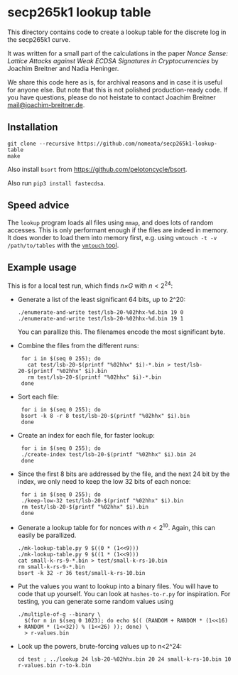 secp265k1 lookup table
======================

This directory contains code to create a lookup table for the discrete log in
the secp265k1 curve.

It was written for a small part of the calculations in the paper
*Nonce Sense: Lattice Attacks against Weak ECDSA Signatures in Cryptocurrencies*
by Joachim Breitner and Nadia Heninger.

We share this code here as is, for archival reasons and in case it is useful
for anyone else. But note that this is not polished production-ready code. If
you have questions, please do not heistate to contact Joachim Breitner
<mail@joachim-breitner.de>.

Installation
------------

    git clone --recursive https://github.com/nomeata/secp265k1-lookup-table
    make

Also install `bsort` from https://github.com/pelotoncycle/bsort.

Also run `pip3 install fastecdsa`.

Speed advice
------------

The `lookup` program loads all files using `mmap`, and does lots of random
accesses. This is only performant enough if the files are indeed in memory. It
does wonder to load them into memory first, e.g. using `vmtouch -t -v
/path/to/tables` with the [`vmtouch` tool](https://github.com/hoytech/vmtouch).

Example usage
-------------

This is for a local test run, which finds *n×G* with $n<2^24$:

* Generate a list of the least significant 64 bits, up to 2^20:

      ./enumerate-and-write test/lsb-20-%02hhx-%d.bin 19 0
      ./enumerate-and-write test/lsb-20-%02hhx-%d.bin 19 1

  You can parallize this. The filenames encode the most significant byte.

* Combine the files from the different runs:

       for i in $(seq 0 255); do
         cat test/lsb-20-$(printf "%02hhx" $i)-*.bin > test/lsb-20-$(printf "%02hhx" $i).bin
         rm test/lsb-20-$(printf "%02hhx" $i)-*.bin
       done

* Sort each file:

       for i in $(seq 0 255); do
       bsort -k 8 -r 8 test/lsb-20-$(printf "%02hhx" $i).bin
       done

* Create an index for each file, for faster lookup:

       for i in $(seq 0 255); do
       ./create-index test/lsb-20-$(printf "%02hhx" $i).bin 24
       done

* Since the first 8 bits are addressed by the file, and the next 24 bit by the
  index, we only need to keep the low 32 bits of each nonce:

       for i in $(seq 0 255); do
       ./keep-low-32 test/lsb-20-$(printf "%02hhx" $i).bin
       rm test/lsb-20-$(printf "%02hhx" $i).bin
       done

* Generate a lookup table for for nonces with $n<2^10$. Again, this can easily
  be parallized.

      ./mk-lookup-table.py 9 $((0 * (1<<9)))
      ./mk-lookup-table.py 9 $((1 * (1<<9)))
      cat small-k-rs-9-*.bin > test/small-k-rs-10.bin
      rm small-k-rs-9-*.bin
      bsort -k 32 -r 36 test/small-k-rs-10.bin

* Put the values you want to lookup into a binary files. You will have to code
  that up yourself.  You can look at `hashes-to-r.py` for inspiration. For
  testing, you can generate some random values using

      ./multiple-of-g --binary \
        $(for n in $(seq 0 1023); do echo $(( (RANDOM + RANDOM * (1<<16) + RANDOM * (1<<32)) % (1<<26) )); done) \
        > r-values.bin

* Look up the powers, brute-forcing values up to n<2^24:

      cd test ; ../lookup 24 lsb-20-%02hhx.bin 20 24 small-k-rs-10.bin 10 r-values.bin r-to-k.bin

